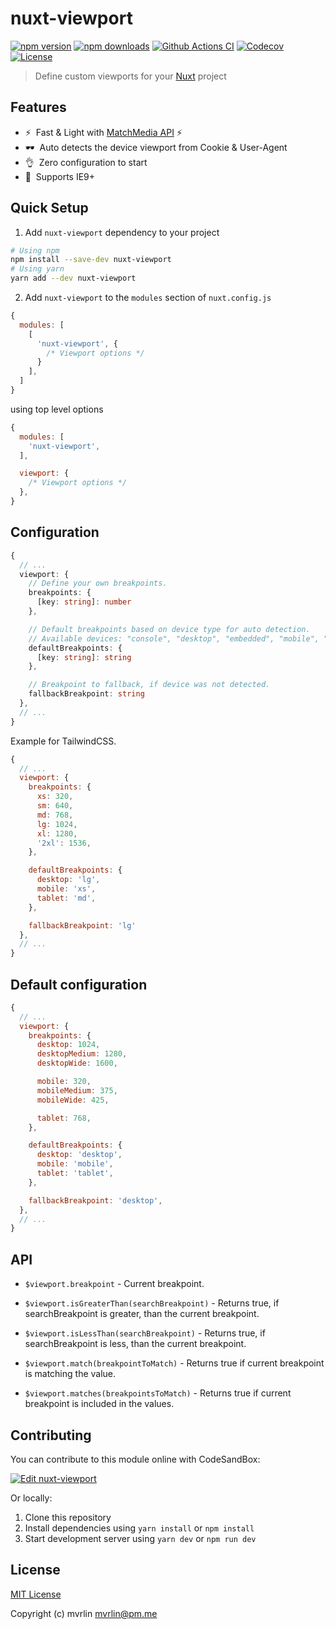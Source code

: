 # nuxt-viewport

[![npm version][npm-version-src]][npm-version-href]
[![npm downloads][npm-downloads-src]][npm-downloads-href]
[![Github Actions CI][github-actions-ci-src]][github-actions-ci-href]
[![Codecov][codecov-src]][codecov-href]
[![License][license-src]][license-href]

> Define custom viewports for your [Nuxt](https://nuxtjs.org)️ project

## Features

- ⚡️&nbsp; Fast & Light with [MatchMedia API](https://developer.mozilla.org/en-US/docs/Web/API/Window/matchMedia) ⚡️
- 🕶&nbsp; Auto detects the device viewport from Cookie & User-Agent
- 👌&nbsp; Zero configuration to start
- 👴️&nbsp; Supports IE9+

## Quick Setup

1. Add `nuxt-viewport` dependency to your project

```bash
# Using npm
npm install --save-dev nuxt-viewport
# Using yarn
yarn add --dev nuxt-viewport
```

2. Add `nuxt-viewport` to the `modules` section of `nuxt.config.js`

```js
{
  modules: [
    [
      'nuxt-viewport', {
        /* Viewport options */
      }
    ],
  ]
}
```

using top level options

```js
{
  modules: [
    'nuxt-viewport',
  ],

  viewport: {
    /* Viewport options */
  },
}
```

## Configuration

```ts
{
  // ...
  viewport: {
    // Define your own breakpoints.
    breakpoints: {
      [key: string]: number
    },

    // Default breakpoints based on device type for auto detection.
    // Available devices: "console", "desktop", "embedded", "mobile", "smarttv", "tablet", "wearable".
    defaultBreakpoints: {
      [key: string]: string
    },

    // Breakpoint to fallback, if device was not detected.
    fallbackBreakpoint: string
  },
  // ...
}
```

Example for TailwindCSS.
```js
{
  // ...
  viewport: {
    breakpoints: {
      xs: 320,
      sm: 640,
      md: 768,
      lg: 1024,
      xl: 1280,
      '2xl': 1536,
    },

    defaultBreakpoints: {
      desktop: 'lg',
      mobile: 'xs',
      tablet: 'md',
    },

    fallbackBreakpoint: 'lg'
  },
  // ...
}
```

## Default configuration

```js
{
  // ...
  viewport: {
    breakpoints: {
      desktop: 1024,
      desktopMedium: 1280,
      desktopWide: 1600,

      mobile: 320,
      mobileMedium: 375,
      mobileWide: 425,

      tablet: 768,
    },

    defaultBreakpoints: {
      desktop: 'desktop',
      mobile: 'mobile',
      tablet: 'tablet',
    },

    fallbackBreakpoint: 'desktop',
  },
  // ...
}
```

## API

- `$viewport.breakpoint` - Current breakpoint.

- `$viewport.isGreaterThan(searchBreakpoint)` - Returns true, if searchBreakpoint is greater, than the current breakpoint.

- `$viewport.isLessThan(searchBreakpoint)` - Returns true, if searchBreakpoint is less, than the current breakpoint.

- `$viewport.match(breakpointToMatch)` - Returns true if current breakpoint is matching the value.

- `$viewport.matches(breakpointsToMatch)` - Returns true if current breakpoint is included in the values.

## Contributing

You can contribute to this module online with CodeSandBox:

[![Edit nuxt-viewport](https://codesandbox.io/static/img/play-codesandbox.svg)](https://codesandbox.io/s/github/mvrlin/nuxt-viewport/tree/master/?fontsize=14&hidenavigation=1&theme=dark)

Or locally:

1. Clone this repository
2. Install dependencies using `yarn install` or `npm install`
3. Start development server using `yarn dev` or `npm run dev`

## License

[MIT License](./LICENSE)

Copyright (c) mvrlin mvrlin@pm.me

<!-- Badges -->
[npm-version-src]: https://img.shields.io/npm/v/nuxt-viewport/latest.svg
[npm-version-href]: https://npmjs.com/package/nuxt-viewport

[npm-downloads-src]: https://img.shields.io/npm/dt/nuxt-viewport.svg
[npm-downloads-href]: https://npmjs.com/package/nuxt-viewport

[github-actions-ci-src]: https://github.com/mvrlin/nuxt-viewport/workflows/ci/badge.svg
[github-actions-ci-href]: https://github.com/mvrlin/nuxt-viewport/actions?query=workflow%3Aci

[codecov-src]: https://img.shields.io/codecov/c/github/mvrlin/nuxt-viewport.svg
[codecov-href]: https://codecov.io/gh/mvrlin/nuxt-viewport

[license-src]: https://img.shields.io/npm/l/nuxt-viewport.svg
[license-href]: https://npmjs.com/package/nuxt-viewport
